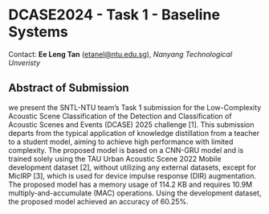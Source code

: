 # DCASE2024 - Task 1 - Baseline Systems

Contact: **Ee Leng Tan** (etanel@ntu.edu.sg), *Nanyang Technological Unveristy*



## Abstract of Submission

we present the SNTL-NTU team’s Task 1 submission for the Low-Complexity Acoustic Scene Classification of the Detection and Classification of Acoustic Scenes and Events (DCASE) 2025 challenge [1]. This submission departs from the typical application of knowledge distillation from a teacher to a student model, aiming to achieve high performance with limited complexity. The proposed model is based on a CNN-GRU model and is trained solely using the TAU Urban Acoustic Scene 2022 Mobile development dataset [2], without utilizing any external datasets, except for MicIRP [3], which is used for device impulse response (DIR) augmentation. The proposed model has a memory usage of 114.2 KB and requires 10.9M multiply-and-accumulate (MAC) operations. Using the development dataset, the proposed model achieved an accuracy of 60.25%.



